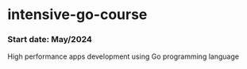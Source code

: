 # intensive-go-course
### Start date: May/2024
High performance apps development using Go programming language
